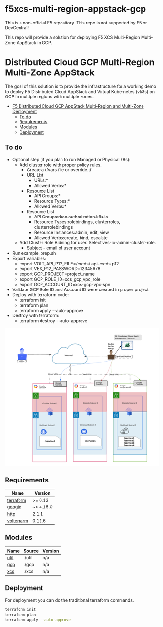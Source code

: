 # f5xcs-multi-region-appstack-gcp

This is a non-official F5 repository.  This repo is not supported by F5 or DevCentral!

This repo will provide a solution for deploying F5 XCS Multi-Region Multi-Zone AppStack in GCP.

# Distributed Cloud GCP Multi-Region Multi-Zone AppStack

The goal of this solution is to provide the infrastructure for a working demo to deploy F5 Distributed Cloud AppStack and Virtual Kubernetes (vk8s) on GCP in multiple regions with multiple zones.
<!--TOC-->

- [F5 Distributed Cloud GCP AppStack Multi-Region and Multi-Zone Deployment](#f5-distribued-cloud-gcp-appstack-multi-region-and-multi-zone-deployment)
  - [To do](#to-do)
  - [Requirements](#requirements)
  - [Modules](#modules)
  - [Deployment](#deployment)

<!--TOC-->

## To do

- Optional step (if you plan to run Managed or Physical k8s):
    - Add cluster role with proper policy rules.
        - Create a tfvars file or override.tf
        - URL List
            - URLs:*
            - Allowed Verbs:*
        - Resource List
            - API Groups:*
            - Resource Types:*
            - Allowed Verbs:*
        - Resource List
            - API Groups:rbac.authorization.k8s.io
            - Resource Types:rolebindings, clusterroles, clusterrolebindings
            - Resource Instances:admin, edit, view
            - Allowed Verbs:create, bind, escalate
    - Add Cluster Role Bidning for user.  Select ves-io-admin-cluster-role.
        - Subject - email of user account
- Run example_prep.sh
- Export variables:
    - export VOLT_API_P12_FILE=/creds/.api-creds.p12
    - export VES_P12_PASSWORD=12345678
    - export GCP_PROJECT=project_name
    - export GCP_ROLE_ID=xcs_gcp_vpc_role
    - export GCP_ACCOUNT_ID=xcs-gcp-vpc-spn
- Validate GCP Role ID and Account ID were created in proper project
- Deploy with terraform code:
    - terraform init
    - terraform plan
    - terraform apply --auto-approve
- Destroy with terraform:
    - terraform destroy --auto-approve

![Rough Diagram](/images/gcp-appstack.png)

<!-- BEGINNING OF PRE-COMMIT-TERRAFORM DOCS HOOK -->
## Requirements

| Name | Version |
|------|---------|
| <a name="requirement_terraform"></a> [terraform](#requirement\_terraform) | >= 0.13 |
| <a name="requirement_google"></a> [google](#requirement\_google) | ~> 4.15.0 |
| <a name="requirement_http"></a> [http](#requirement\_http) | 2.1.1 |
| <a name="requirement_volterrarm"></a> [volterrarm](#requirement\_volterrarm) | 0.11.6 |

## Modules

| Name | Source | Version |
|------|--------|---------|
| <a name="module_util"></a> [util](#module\_util) | ./util | n/a |
| <a name="module_gcp"></a> [gcp](#module\_gcp) | ./gcp | n/a |
| <a name="module_xcs"></a> [xcs](#module\_xcs) | ./xcs | n/a |

## Deployment

For deployment you can do the traditional terraform commands.

```bash
terraform init
terraform plan
terraform apply --auto-approve
```